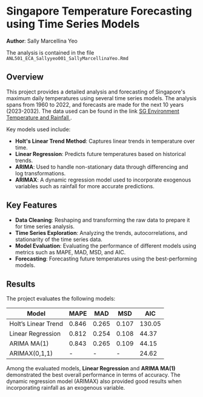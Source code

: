 # Singapore Temperature Forecasting using Time Series Models

**Author**: Sally Marcellina Yeo  

The analysis is contained in the file `ANL501_ECA_Sallyyeo001_SallyMarcellinaYeo.Rmd`

## Overview

This project provides a detailed analysis and forecasting of Singapore's maximum daily temperatures using several time series models. The analysis spans from 1960 to 2022, and forecasts are made for the next 10 years (2023-2032).
The data used can be found in the link <a href="https://github.com/sallyyeo/Forecasting557/blob/main/Submission/SG_Enviroment_TemperatureRainfall.csv"> SG Environment Temperature and Rainfall </a>.


Key models used include:
- **Holt's Linear Trend Method**: Captures linear trends in temperature over time.
- **Linear Regression**: Predicts future temperatures based on historical trends.
- **ARIMA**: Used to handle non-stationary data through differencing and log transformations.
- **ARIMAX**: A dynamic regression model used to incorporate exogenous variables such as rainfall for more accurate predictions.

## Key Features

- **Data Cleaning**: Reshaping and transforming the raw data to prepare it for time series analysis.
- **Time Series Exploration**: Analyzing the trends, autocorrelations, and stationarity of the time series data.
- **Model Evaluation**: Evaluating the performance of different models using metrics such as MAPE, MAD, MSD, and AIC.
- **Forecasting**: Forecasting future temperatures using the best-performing models.

## Results

The project evaluates the following models:

| Model                 | MAPE     | MAD      | MSD      | AIC     |
|-----------------------|----------|----------|----------|---------|
| Holt’s Linear Trend    | 0.846    | 0.265    | 0.107    | 130.05  |
| Linear Regression      | 0.812    | 0.254    | 0.108    | 44.37   |
| ARIMA MA(1)            | 0.843    | 0.265    | 0.109    | 44.15   |
| ARIMAX(0,1,1)          | -        | -        | -        | 24.62   |

Among the evaluated models, **Linear Regression** and **ARIMA MA(1)** demonstrated the best overall performance in terms of accuracy. The dynamic regression model (ARIMAX) also provided good results when incorporating rainfall as an exogenous variable.

